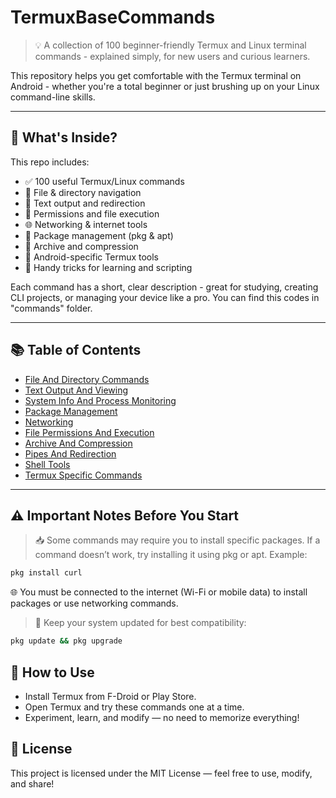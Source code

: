 # TermuxBaseCommands

> 💡 A collection of 100 beginner-friendly Termux and Linux terminal commands - explained simply, for new users and curious learners.

This repository helps you get comfortable with the Termux terminal on Android - whether you're a total beginner or just brushing up on your Linux command-line skills.

---

## 📂 What's Inside?

This repo includes:

- ✅ 100 useful Termux/Linux commands
- 📁 File & directory navigation
- 📜 Text output and redirection
- 🔐 Permissions and file execution
- 🌐 Networking & internet tools
- 🧩 Package management (pkg & apt)
- 🔄 Archive and compression
- 📱 Android-specific Termux tools
- 🧠 Handy tricks for learning and scripting

Each command has a short, clear description - great for studying, creating CLI projects, or managing your device like a pro. You can find this codes in "commands" folder.

---

## 📚 Table of Contents

- [File And Directory Commands](commands/FileAndDirectory.md)  
- [Text Output And Viewing](commands/TextOutput.md)  
- [System Info And Process Monitoring](commands/SystemInfo.md)  
- [Package Management](commands/PackageManagement.md)  
- [Networking](commands/Networking.md)  
- [File Permissions And Execution](commands/Permissions.md)  
- [Archive And Compression](commands/Compression.md)  
- [Pipes And Redirection](commands/Pipes.md)  
- [Shell Tools](commands/ShellTools.md)  
- [Termux Specific Commands](commands/TermuxAndroid.md)  

---

## ⚠️ Important Notes Before You Start
> 📥 Some commands may require you to install specific packages. If a command doesn’t work, try installing it using pkg or apt. Example:
```bash
pkg install curl
```
 🌐 You must be connected to the internet (Wi-Fi or mobile data) to install packages or use networking commands.

> 🔄 Keep your system updated for best compatibility:

```bash
pkg update && pkg upgrade
```

## 💬 How to Use

- Install Termux from F-Droid or Play Store.
- Open Termux and try these commands one at a time.
- Experiment, learn, and modify — no need to memorize everything!

## 📄 License
This project is licensed under the MIT License — feel free to use, modify, and share!
